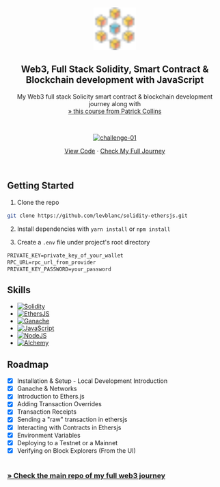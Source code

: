 <a name="readme-top"></a>

<!-- PROJECT LOGO -->
<br />
<div align="center">
  <a href="https://github.com/levblanc/web3-blockchain-solidity-course-js">
    <img src="../images/blockchain.svg" alt="Logo" width="100" height="100">
  </a>

  <h2 align="center">Web3, Full Stack Solidity, Smart Contract & Blockchain development with JavaScript</h2>

  <p align="center">
    My Web3 full stack Solicity smart contract & blockchain development journey along with 
    <br />
    <a href="https://youtu.be/gyMwXuJrbJQ"> » this course from Patrick Collins</a>
  </p>
</div>

<br />

<div align="center">
  <p align="center">
    <a href="https://github.com/levblanc/solidity-ethersjs"><img src="https://img.shields.io/badge/challenge%2001-Ethers.js%20Simple%20Storage%20(lesson%205)-4D21FC?style=for-the-badge&logo=blockchaindotcom" height="35" alt='challenge-01' /></a>
  </p>

<a href="https://github.com/levblanc/solidity-ethersjs">View Code</a> ·
<a href="https://github.com/levblanc/web3-blockchain-solidity-course-js">Check
My Full Journey</a>

</div>

<br />

<!-- GETTING STARTED -->

## Getting Started

1. Clone the repo

```sh
git clone https://github.com/levblanc/solidity-ethersjs.git
```

2. Install dependencies with `yarn install` or `npm install`

3. Create a `.env` file under project's root directory

```.env
PRIVATE_KEY=private_key_of_your_wallet
RPC_URL=rpc_url_from_provider
PRIVATE_KEY_PASSWORD=your_password
```

## Skills

- [![Solidity]](https://soliditylang.org/)
- [![EthersJS]](https://docs.ethers.io/v5/)
- [![Ganache]](https://trufflesuite.com/ganache/)
- [![JavaScript]](https://developer.mozilla.org/fr/docs/Web/JavaScript)
- [![NodeJS]](https://nodejs.org/)
- [![Alchemy]](https://www.alchemy.com/)

<!-- ROADMAP -->

## Roadmap

- [x] Installation & Setup - Local Development Introduction
- [x] Ganache & Networks
- [x] Introduction to Ethers.js
- [x] Adding Transaction Overrides
- [x] Transaction Receipts
- [x] Sending a "raw" transaction in ethersjs
- [x] Interacting with Contracts in Ethersjs
- [x] Environment Variables
- [x] Deploying to a Testnet or a Mainnet
- [x] Verifying on Block Explorers (From the UI)

#

### [» Check the main repo of my full web3 journey](https://github.com/levblanc/web3-blockchain-solidity-course-js)

<!-- MARKDOWN LINKS & IMAGES -->
<!-- https://www.markdownguide.org/basic-syntax/#reference-style-links -->

[solidity]:
  https://img.shields.io/badge/solidity-1E1E3F?style=for-the-badge&logo=solidity
[javascript]:
  https://img.shields.io/badge/javascript-F7DF1E?style=for-the-badge&logo=javascript&logoColor=black
[nodejs]:
  https://img.shields.io/badge/node.js-339933?style=for-the-badge&logo=nodedotjs&logoColor=white
[ganache]:
  https://custom-icon-badges.demolab.com/badge/Ganache-201F1E?style=for-the-badge&logo=ganache
[ethersjs]:
  https://custom-icon-badges.demolab.com/badge/Ethers.js-29349A?style=for-the-badge&logo=ethers&logoColor=white
[alchemy]:
  https://custom-icon-badges.demolab.com/badge/Alchemy-2356D2?style=for-the-badge&logo=alchemy&logoColor=white
